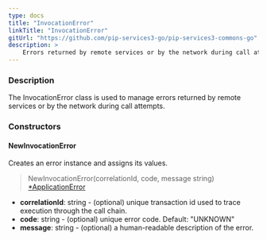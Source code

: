 ```yaml
---
type: docs
title: "InvocationError"
linkTitle: "InvocationError"
gitUrl: "https://github.com/pip-services3-go/pip-services3-commons-go"
description: >
    Errors returned by remote services or by the network during call attempts.
---
```


### Description

The InvocationError class is used to manage errors returned by remote services or by the network during call attempts.

### Constructors

#### NewInvocationError
Creates an error instance and assigns its values.

> NewInvocationError(correlationId, code, message string) [*ApplicationError](../application_error)

- **correlationId**: string - (optional) unique transaction id used to trace execution through the call chain.
- **code**: string - (optional) unique error code. Default: "UNKNOWN"
- **message**: string - (optional) a human-readable description of the error.

